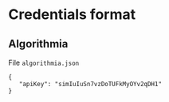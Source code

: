 # Credentials format

## Algorithmia

File `algorithmia.json`

```
{
   "apiKey": "simIuIuSn7vzDoTUFkMyOYv2qDH1"
}
```
